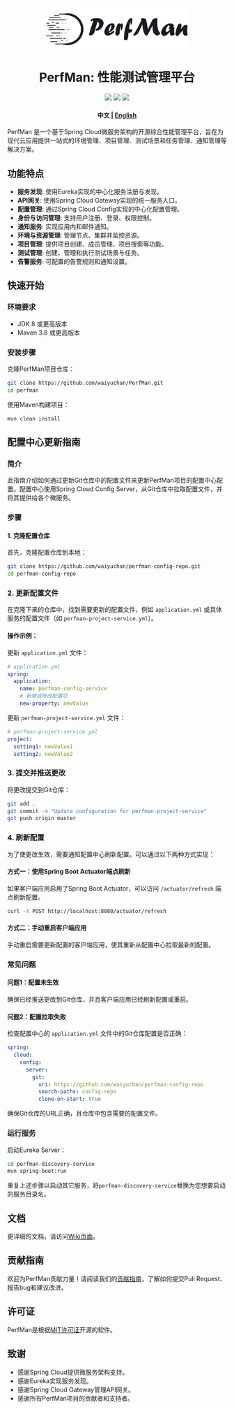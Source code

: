 <div align="center">
    <img src="resources/img/logo_with_name.png" height="100px"/>
    <h1>PerfMan: 性能测试管理平台</h1>
</div>

<div align="center">
    <img src="https://img.shields.io/badge/Language-Java-orange.svg" />
    <img src="https://img.shields.io/badge/ORM-MyBatis-blue.svg" />
    <img src="https://img.shields.io/badge/Architecture-Spring Cloud-6db33f.svg" />
</div>

<h4 align="center">
    中文 | <a href="README.md">English</a>
</h4>

PerfMan 是一个基于Spring Cloud微服务架构的开源综合性能管理平台，旨在为现代云应用提供一站式的环境管理、项目管理、测试场景和任务管理、通知管理等解决方案。

## 功能特点

- **服务发现**: 使用Eureka实现的中心化服务注册与发现。
- **API网关**: 使用Spring Cloud Gateway实现的统一服务入口。
- **配置管理**: 通过Spring Cloud Config实现的中心化配置管理。
- **身份与访问管理**: 支持用户注册、登录、权限控制。
- **通知服务**: 实现应用内和邮件通知。
- **环境与资源管理**: 管理节点、集群并监控资源。
- **项目管理**: 提供项目创建、成员管理、项目搜索等功能。
- **测试管理**: 创建、管理和执行测试场景与任务。
- **告警服务**: 可配置的告警规则和通知设置。

## 快速开始

### 环境要求

- JDK 8 或更高版本
- Maven 3.8 或更高版本

### 安装步骤

克隆PerfMan项目仓库：

```bash
git clone https://github.com/waiyuchan/PerfMan.git
cd perfman
```

使用Maven构建项目：

```bash
mvn clean install
```

##  配置中心更新指南

### 简介

此指南介绍如何通过更新Git仓库中的配置文件来更新PerfMan项目的配置中心配置。配置中心使用Spring Cloud Config Server，从Git仓库中拉取配置文件，并将其提供给各个微服务。

### 步骤

#### 1. 克隆配置仓库

首先，克隆配置仓库到本地：

```bash
git clone https://github.com/waiyuchan/perfman-config-repo.git
cd perfman-config-repo
```

### 2. 更新配置文件

在克隆下来的仓库中，找到需要更新的配置文件，例如 `application.yml` 或具体服务的配置文件（如 `perfman-project-service.yml`）。

#### 操作示例：

更新 `application.yml` 文件：

```yaml
# application.yml
spring:
  application:
    name: perfman-config-service
    # 新增或修改配置项
    new-property: newValue
```

更新 `perfman-project-service.yml` 文件：

```yaml
# perfman-project-service.yml
project:
  setting1: newValue1
  setting2: newValue2
```

### 3. 提交并推送更改

将更改提交到Git仓库：

```bash
git add .
git commit -m "Update configuration for perfman-project-service"
git push origin master
```

### 4. 刷新配置

为了使更改生效，需要通知配置中心刷新配置。可以通过以下两种方式实现：

#### 方式一：使用Spring Boot Actuator端点刷新

如果客户端应用启用了Spring Boot Actuator，可以访问 `/actuator/refresh` 端点刷新配置。

```bash
curl -X POST http://localhost:8080/actuator/refresh
```

#### 方式二：手动重启客户端应用

手动重启需要更新配置的客户端应用，使其重新从配置中心拉取最新的配置。

### 常见问题

#### 问题1：配置未生效

确保已经推送更改到Git仓库，并且客户端应用已经刷新配置或重启。

#### 问题2：配置拉取失败

检查配置中心的 `application.yml` 文件中的Git仓库配置是否正确：

```yaml
spring:
  cloud:
    config:
      server:
        git:
          uri: https://github.com/waiyuchan/perfman-config-repo
          search-paths: config-repo
          clone-on-start: true
```

确保Git仓库的URL正确，且仓库中包含需要的配置文件。


### 运行服务

启动Eureka Server：

```bash
cd perfman-discovery-service
mvn spring-boot:run
```

重复上述步骤以启动其它服务，将`perfman-discovery-service`替换为您想要启动的服务目录名。

## 文档

更详细的文档，请访问[Wiki页面](https://github.com/yourusername/perfman/wiki)。

## 贡献指南

欢迎为PerfMan贡献力量！请阅读我们的[贡献指南](CONTRIBUTING.md)，了解如何提交Pull Request、报告bug和建议改进。

## 许可证

PerfMan是根据[MIT许可证](LICENSE)开源的软件。

## 致谢

- 感谢Spring Cloud提供微服务架构支持。
- 感谢Eureka实现服务发现。
- 感谢Spring Cloud Gateway管理API网关。
- 感谢所有PerfMan项目的贡献者和支持者。
